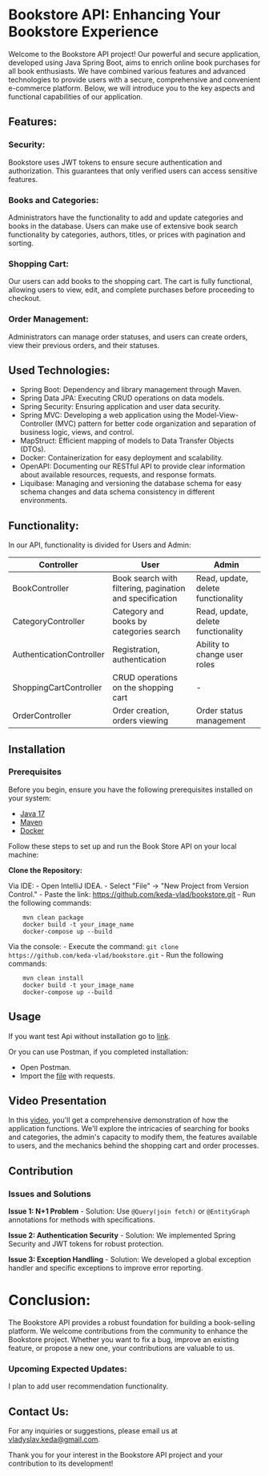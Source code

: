 # Bookstore API: Enhancing Your Bookstore Experience

Welcome to the Bookstore API project! Our powerful and secure application, developed using Java Spring Boot, aims to enrich online book purchases for all book enthusiasts. We have combined various features and advanced technologies to provide users with a secure, comprehensive and convenient e-commerce platform. Below, we will introduce you to the key aspects and functional capabilities of our application.

## Features:

### Security:

Bookstore uses JWT tokens to ensure secure authentication and authorization. This guarantees that only verified users can access sensitive features.

### Books and Categories:

Administrators have the functionality to add and update categories and books in the database. Users can make use of extensive book search functionality by categories, authors, titles, or prices with pagination and sorting.

### Shopping Cart:

Our users can add books to the shopping cart. The cart is fully functional, allowing users to view, edit, and complete purchases before proceeding to checkout.

### Order Management:

Administrators can manage order statuses, and users can create orders, view their previous orders, and their statuses.

## Used Technologies:

- Spring Boot: Dependency and library management through Maven.
- Spring Data JPA: Executing CRUD operations on data models.
- Spring Security: Ensuring application and user data security.
- Spring MVC: Developing a web application using the Model-View-Controller (MVC) pattern for better code organization and separation of business logic, views, and control.
- MapStruct: Efficient mapping of models to Data Transfer Objects (DTOs).
- Docker: Containerization for easy deployment and scalability.
- OpenAPI: Documenting our RESTful API to provide clear information about available resources, requests, and response formats.
- Liquibase: Managing and versioning the database schema for easy schema changes and data schema consistency in different environments.

## Functionality:

In our API, functionality is divided for Users and Admin:

| Controller               | User                                                     | Admin                              |
|--------------------------|----------------------------------------------------------|------------------------------------|
| BookController           | Book search with filtering, pagination and specification | Read, update, delete functionality |
| CategoryController       | Category and books by categories search                  | Read, update, delete functionality |
| AuthenticationController | Registration, authentication                             | Ability to change user roles       |
| ShoppingCartController   | CRUD operations on the shopping cart                     | -                                  |
| OrderController          | Order creation, orders viewing                           | Order status management            |


## Installation
### Prerequisites

Before you begin, ensure you have the following prerequisites installed on your system:

- [Java 17](https://www.oracle.com/java/technologies/javase/jdk17-archive-downloads.html)
- [Maven](https://maven.apache.org/download.cgi)
- [Docker](https://docs.docker.com/get-docker/)

Follow these steps to set up and run the Book Store API on your local machine:

**Clone the Repository:**

   Via IDE:
    - Open IntelliJ IDEA.
    - Select "File" -> "New Project from Version Control."
    - Paste the link: https://github.com/keda-vlad/bookstore.git
    - Run the following commands:

        mvn clean package
        docker build -t your_image_name
        docker-compose up --build

   Via the console:
    - Execute the command: `git clone https://github.com/keda-vlad/bookstore.git`
    - Run the following commands:

        mvn clean install
        docker build -t your_image_name
        docker-compose up --build

## Usage
   If you want test Api without installation go to [link](http://ec2-54-82-60-253.compute-1.amazonaws.com/api/swagger-ui/index.html#/Authentication%20management/login).

   
   Or you can use Postman, if you completed installation:

   - Open Postman.
   - Import the [file](book-store.postman_collection.json) with requests.
## Video Presentation
In this [video](https://www.loom.com/share/19bad7530e49408dbd6e78cc9c209a67?sid=d4630fee-e404-45b8-a501-a45911e13071), you'll get a comprehensive demonstration of how the application functions. We'll explore the intricacies of searching for books and categories, the admin's capacity to modify them, the features available to users, and the mechanics behind the shopping cart and order processes.
## Contribution

   ### Issues and Solutions

   **Issue 1: N+1 Problem**
    - Solution: Use `@Query(join fetch)` or `@EntityGraph` annotations for methods with specifications.

   **Issue 2: Authentication Security**
    - Solution: We implemented Spring Security and JWT tokens for robust protection.

   **Issue 3: Exception Handling**
    - Solution: We developed a global exception handler and specific exceptions to improve error reporting.

# Conclusion:

   The Bookstore API provides a robust foundation for building a book-selling platform. We welcome contributions from the community to enhance the Bookstore project. Whether you want to fix a bug, improve an existing feature, or propose a new one, your contributions are valuable to us.

   ### Upcoming Expected Updates:

   I plan to add user recommendation functionality.

## Contact Us:

   For any inquiries or suggestions, please email us at vladyslav.keda@gmail.com.

   Thank you for your interest in the Bookstore API project and your contribution to its development!